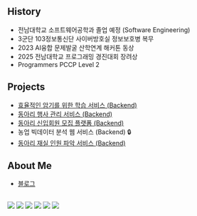 ## History
- 전남대학교 소프트웨어공학과 졸업 예정 (Software Engineering)
- 3군단 103정보통신단 사이버방호실 정보보호병 복무
- 2023 AI융합 문제발굴 산학연계 해커톤 동상
- 2025 전남대학교 프로그래밍 경진대회 장려상
- Programmers PCCP Level 2


## Projects
- [효율적인 암기를 위한 학습 서비스 (Backend)](https://github.com/JNU-econovation/ReRe)
- [동아리 행사 관리 서비스 (Backend)](https://github.com/JNU-econovation/EEOS-BE)
- [동아리 신입회원 모집 플랫폼 (Backend)](https://github.com/JNU-econovation/econo-recruit)
- 농업 빅데이터 분석 웹 서비스 (Backend) 🔒
- [동아리 재실 인원 파악 서비스 (Backend)](https://github.com/JNU-econovation/Whoz-in-BE)

## About Me
- [블로그](https://velog.io/@rlajm1203/posts)

<div align="left">
<br>
 <img src="https://img.shields.io/badge/Java-007396?style=flat-square&logo=java&logoColor=white">
<!--   <img src="https://img.shields.io/badge/Spring-6DB33F?style=flat-square&logo=spring&logoColor=white"/> -->
  <img src="https://img.shields.io/badge/SpringBoot-6DB33F?style=flat-square&logo=springboot&logoColor=white"/>
  <img src="https://img.shields.io/badge/Python-3776AB?style=flat-square&logo=python&logoColor=white"/>
  <img src="https://img.shields.io/badge/Ubuntu-E95420?style=flat-square&logo=ubuntu&logoColor=white"/>
  <img src="https://img.shields.io/badge/JavaScript-F7DF1E?style=flat-square&logo=javascript&logoColor=black"/>
  <img src="https://img.shields.io/badge/React-61DAFB?style=flat-square&logo=react&logoColor=black">
  
</div>
